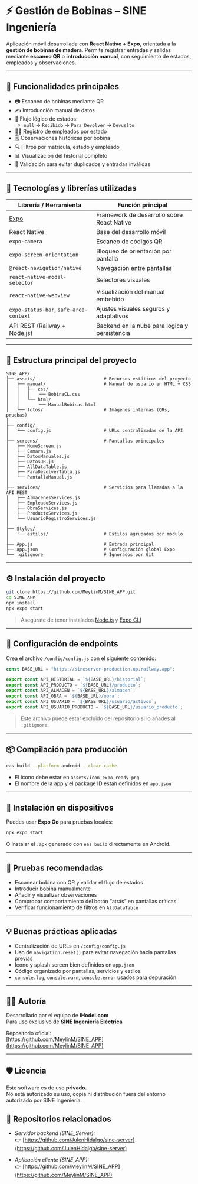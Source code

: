 # ⚡ Gestión de Bobinas – SINE Ingeniería

Aplicación móvil desarrollada con **React Native + Expo**, orientada a la **gestión de bobinas de madera**. Permite registrar entradas y salidas mediante **escaneo QR** o **introducción manual**, con seguimiento de estados, empleados y observaciones.

---

## 📱 Funcionalidades principales

- 📷 Escaneo de bobinas mediante QR
- ✍️ Introducción manual de datos
- 🔄 Flujo lógico de estados:
  - `null` → `Recibido` → `Para Devolver` → `Devuelto`
- 🧑‍💼 Registro de empleados por estado
- 🗒️ Observaciones históricas por bobina
- 🔍 Filtros por matrícula, estado y empleado
- 📊 Visualización del historial completo
- 🔐 Validación para evitar duplicados y entradas inválidas

---

## 🧠 Tecnologías y librerías utilizadas

| Librería / Herramienta                 | Función principal                             |
| -------------------------------------- | --------------------------------------------- |
| [Expo](https://expo.dev/)              | Framework de desarrollo sobre React Native    |
| React Native                           | Base del desarrollo móvil                     |
| `expo-camera`                          | Escaneo de códigos QR                         |
| `expo-screen-orientation`              | Bloqueo de orientación por pantalla           |
| `@react-navigation/native`             | Navegación entre pantallas                    |
| `react-native-modal-selector`          | Selectores visuales                           |
| `react-native-webview`                 | Visualización del manual embebido             |
| `expo-status-bar`, `safe-area-context` | Ajustes visuales seguros y adaptativos        |
| API REST (Railway + Node.js)           | Backend en la nube para lógica y persistencia |

---

## 📁 Estructura principal del proyecto

```
SINE_APP/
├── assets/                          # Recursos estáticos del proyecto
│   ├── manual/                      # Manual de usuario en HTML + CSS
│   │   ├── css/
│   │   │   └── BobinaCL.css
│   │   └── html/
│   │       └── ManualBobinas.html
│   └── fotos/                       # Imágenes internas (QRs, pruebas)
│
├── config/
│   └── config.js                    # URLs centralizadas de la API
│
├── screens/                         # Pantallas principales
│   ├── HomeScreen.js
│   ├── Camara.js
│   ├── DatosManuales.js
│   ├── DatosQR.js
│   ├── AllDataTable.js
│   ├── ParaDevolverTabla.js
│   └── PantallaManual.js
│
├── services/                        # Servicios para llamadas a la API REST
│   ├── AlmacenesServices.js
│   ├── EmpleadoServices.js
│   ├── ObraServices.js
│   ├── ProductoServices.js
│   └── UsuarioRegistroServices.js
│
├── Styles/
│   └── estilos/                     # Estilos agrupados por módulo
│
├── App.js                           # Entrada principal
├── app.json                         # Configuración global Expo
└── .gitignore                       # Ignorados por Git
```

---

## ⚙️ Instalación del proyecto

```bash
git clone https://github.com/MeylinM/SINE_APP.git
cd SINE_APP
npm install
npx expo start
```

> Asegúrate de tener instalados [Node.js](https://nodejs.org) y [Expo CLI](https://docs.expo.dev/get-started/installation/)

---

## 🔐 Configuración de endpoints

Crea el archivo `/config/config.js` con el siguiente contenido:

```js
const BASE_URL = "https://sineserver-production.up.railway.app";

export const API_HISTORIAL = `${BASE_URL}/historial`;
export const API_PRODUCTO = `${BASE_URL}/producto`;
export const API_ALMACEN = `${BASE_URL}/almacen`;
export const API_OBRA = `${BASE_URL}/obra`;
export const API_USUARIO = `${BASE_URL}/usuario/activos`;
export const API_USUARIO_PRODUCTO = `${BASE_URL}/usuario_producto`;
```

> Este archivo puede estar excluido del repositorio si lo añades al `.gitignore`.

---

## 📦 Compilación para producción

```bash
eas build --platform android --clear-cache
```

- El icono debe estar en `assets/icon_expo_ready.png`
- El nombre de la app y el package ID están definidos en `app.json`

---

## 📲 Instalación en dispositivos

Puedes usar **Expo Go** para pruebas locales:

```bash
npx expo start
```

O instalar el `.apk` generado con `eas build` directamente en Android.

---

## 🧪 Pruebas recomendadas

- Escanear bobina con QR y validar el flujo de estados
- Introducir bobina manualmente
- Añadir y visualizar observaciones
- Comprobar comportamiento del botón “atrás” en pantallas críticas
- Verificar funcionamiento de filtros en `AllDataTable`

---

## 💡 Buenas prácticas aplicadas

- Centralización de URLs en `/config/config.js`
- Uso de `navigation.reset()` para evitar navegación hacia pantallas previas
- Icono y splash screen bien definidos en `app.json`
- Código organizado por pantallas, servicios y estilos
- `console.log`, `console.warn`, `console.error` usados para depuración

---

## 🙋‍♂️ Autoría

Desarrollado por el equipo de **iHodei.com**  
Para uso exclusivo de **SINE Ingeniería Eléctrica**

Repositorio oficial:  
[https://github.com/MeylinM/SINE_APP](https://github.com/MeylinM/SINE_APP)

---

## 🛡️ Licencia

Este software es de uso **privado**.  
No está autorizado su uso, copia ni distribución fuera del entorno autorizado por SINE Ingeniería.

## 🔗 Repositorios relacionados

- _Servidor backend (SINE_Server):_  
  👉 [https://github.com/JulenHidalgo/sine-server](https://github.com/JulenHidalgo/sine-server)

- _Aplicación cliente (SINE_APP):_  
  👉 [https://github.com/MeylinM/SINE_APP](https://github.com/MeylinM/SINE_APP)
